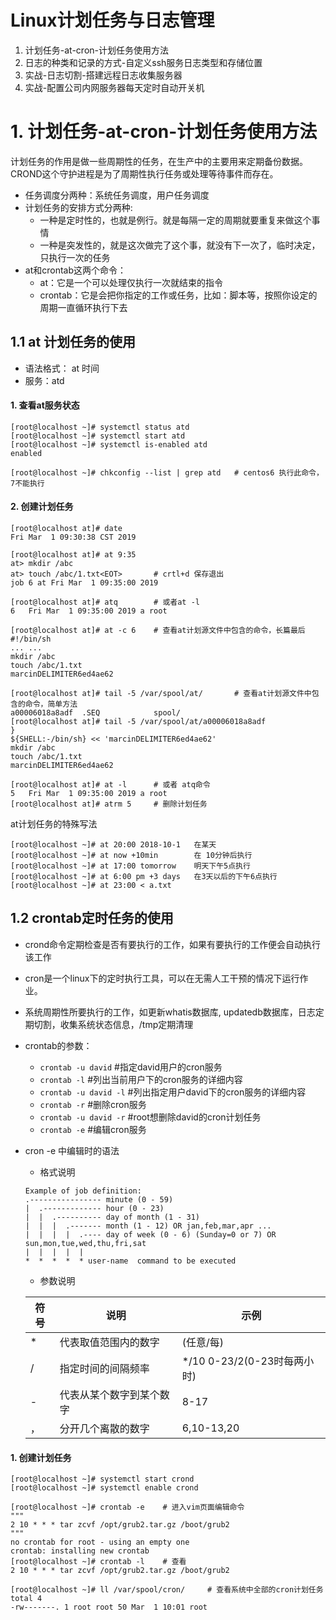 # Linux计划任务与日志管理

1. 计划任务-at-cron-计划任务使用方法
2. 日志的种类和记录的方式-自定义ssh服务日志类型和存储位置
3. 实战-日志切割-搭建远程日志收集服务器
4. 实战-配置公司内网服务器每天定时自动开关机

# 1. 计划任务-at-cron-计划任务使用方法

计划任务的作用是做一些周期性的任务，在生产中的主要用来定期备份数据。CROND这个守护进程是为了周期性执行任务或处理等待事件而存在。 
- 任务调度分两种：系统任务调度，用户任务调度
- 计划任务的安排方式分两种:
  - 一种是定时性的，也就是例行。就是每隔一定的周期就要重复来做这个事情
  - 一种是突发性的，就是这次做完了这个事，就没有下一次了，临时决定，只执行一次的任务
- at和crontab这两个命令：
  - at：它是一个可以处理仅执行一次就结束的指令
  - crontab：它是会把你指定的工作或任务，比如：脚本等，按照你设定的周期一直循环执行下去

## 1.1 at 计划任务的使用
- 语法格式： at  时间
- 服务：atd
#### 1. 查看at服务状态
```
[root@localhost ~]# systemctl status atd
[root@localhost ~]# systemctl start atd
[root@localhost ~]# systemctl is-enabled atd
enabled

[root@localhost ~]# chkconfig --list | grep atd   # centos6 执行此命令，7不能执行
```

#### 2. 创建计划任务
```
[root@localhost at]# date
Fri Mar  1 09:30:38 CST 2019

[root@localhost at]# at 9:35
at> mkdir /abc
at> touch /abc/1.txt<EOT>       # crtl+d 保存退出
job 6 at Fri Mar  1 09:35:00 2019

[root@localhost at]# atq        # 或者at -l
6	Fri Mar  1 09:35:00 2019 a root

[root@localhost at]# at -c 6    # 查看at计划源文件中包含的命令，长篇最后
#!/bin/sh
... ...
mkdir /abc
touch /abc/1.txt
marcinDELIMITER6ed4ae62

[root@localhost at]# tail -5 /var/spool/at/       # 查看at计划源文件中包含的命令，简单方法
a00006018a8adf  .SEQ            spool/          
[root@localhost at]# tail -5 /var/spool/at/a00006018a8adf 
}
${SHELL:-/bin/sh} << 'marcinDELIMITER6ed4ae62'
mkdir /abc
touch /abc/1.txt
marcinDELIMITER6ed4ae62

[root@localhost at]# at -l      # 或者 atq命令
5	Fri Mar  1 09:35:00 2019 a root
[root@localhost at]# atrm 5     # 删除计划任务

```
at计划任务的特殊写法
```
[root@localhost ~]# at 20:00 2018-10-1   在某天 
[root@localhost ~]# at now +10min        在 10分钟后执行
[root@localhost ~]# at 17:00 tomorrow    明天下午5点执行
[root@localhost ~]# at 6:00 pm +3 days   在3天以后的下午6点执行
[root@localhost ~]# at 23:00 < a.txt
```
## 1.2 crontab定时任务的使用
- crond命令定期检查是否有要执行的工作，如果有要执行的工作便会自动执行该工作
- cron是一个linux下的定时执行工具，可以在无需人工干预的情况下运行作业。
- 系统周期性所要执行的工作，如更新whatis数据库, updatedb数据库，日志定期切割，收集系统状态信息，/tmp定期清理
- crontab的参数：
  - ```crontab -u david```       #指定david用户的cron服务
  - ```crontab -l```             #列出当前用户下的cron服务的详细内容
  - ```crontab -u david -l```    #列出指定用户david下的cron服务的详细内容
  - ```crontab -r```             #删除cron服务
  - ```crontab -u david -r```    #root想删除david的cron计划任务
  - ```crontab -e```             #编辑cron服务

- cron -e 中编辑时的语法
  - 格式说明
  ```
  Example of job definition:
  .---------------- minute (0 - 59)
  |  .------------- hour (0 - 23)
  |  |  .---------- day of month (1 - 31)
  |  |  |  .------- month (1 - 12) OR jan,feb,mar,apr ...
  |  |  |  |  .---- day of week (0 - 6) (Sunday=0 or 7) OR sun,mon,tue,wed,thu,fri,sat
  |  |  |  |  |
  *  *  *  *  * user-name  command to be executed
  ```
  - 参数说明
  
  |符号|说明|示例|
  |-|-|-|
  |* |代表取值范围内的数字| (任意/每)|
  | / | 指定时间的间隔频率 | */10   0-23/2(0-23时每两小时) |
  | -| 代表从某个数字到某个数字 | 8-17  |
  | ，| 分开几个离散的数字 |6,10-13,20|

#### 1. 创建计划任务
```
[root@localhost ~]# systemctl start crond
[root@localhost ~]# systemctl enable crond

[root@localhost ~]# crontab -e    # 进入vim页面编辑命令
"""
2 10 * * * tar zcvf /opt/grub2.tar.gz /boot/grub2
"""
no crontab for root - using an empty one
crontab: installing new crontab
[root@localhost ~]# crontab -l    # 查看
2 10 * * * tar zcvf /opt/grub2.tar.gz /boot/grub2

[root@localhost ~]# ll /var/spool/cron/     # 查看系统中全部的cron计划任务
total 4
-rw-------. 1 root root 50 Mar  1 10:01 root
```

























